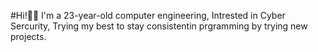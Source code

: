 #Hi!👋🏻 I'm a 23-year-old computer engineering,
   Intrested in Cyber Sercurity,
   Trying my best to stay consistentin prgramming by trying new projects.
        
       
